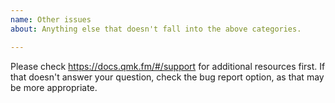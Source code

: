 ```yaml
---
name: Other issues
about: Anything else that doesn't fall into the above categories. 

---
```


Please check https://docs.qmk.fm/#/support for additional resources first. If that doesn't answer your question, check the bug report option, as that may be more appropriate. 
